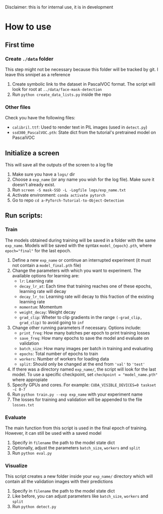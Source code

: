 Disclaimer: this is for internal use, it is in development

# How to use

## First time

### Create `./data` folder
This step might not be necessary because this folder will be tracked by git. I leave this snnipet as a reference
1. Create symbolic link to the dataset in PascalVOC format. The script will look for root at `../data/face-mask-detection`
2. Run `python create_data_lists.py` inside the repo

### Other files
Check you have the following files:
- `calibril.ttf`: Used to render text in PIL images (used in `detect.py`)
- `ssd300_PascalVOC.pth`: State dict from the tutorial's pretrained model on PascalVOC

## Initialize a screen
This will save all the outputs of the screen to a log file
1. Make sure you have a `logs/` dir
2. Choose a `exp_name` (or any name you wish for the log file). Make sure it doesn't already exist.
3. Run `screen -S mask-SSD -L -Logfile logs/exp_name.txt`
4. Activate environment: `conda activate pytorch`
5. Go to repo `cd a-PyTorch-Tutorial-to-Object-Detection`

## Run scripts:

### Train
The models obtained during training will be saved in a folder with the same `exp_name`. Models will be saved with the syntax `model_{epoch}.pth`, where `epoch="final"` for the last epoch.
1. Define a new `exp_name` or continue an interrupted experiment (it must not contain a `model_final.pth` file) 
2. Change the parameters with which you want to experiment. The available options for learning are:
	- `lr`: Learning rate
	- `decay_lr_at`: Each time that training reaches one of these epochs, learning rate will decay
	- `decay_lr_to`: Learning rate will decay to this fraction of the existing learning rate
	- `momentum`: Momentum
	- `weight_decay`: Weight decay
	- `grad_clip`: Wheter to clip gradients in the range `(-grad_clip, grad_clip)` to avoid going to `inf`
3. Change other running parameters if necessary. Options include:
	- `print_freq`: How many batches per epoch to print training losses
	- `save_freq`: How many epochs to save the model and evaluate on validation
	- `batch_size`: How many images per batch in training and evaluating
	- `epochs`: Total number of epochs to train
	- `workers`: Number of workers for loading data
	- `split`: Should only be changed at the end from `'val'` to `'test'`
4. If there was a directory named `exp_name/`, the script will look for the last model. To use a specific checkpoint, set `checkpoint = "model_name.pth"` where appropiate
5. Specify GPUs and cores. For example: `CUDA_VISIBLE_DEVICES=0 taskset -c 0-7`
6. Run `python train.py --exp exp_name` with your experiment name
7. The losses for training and validation will be appended to the file `losses.txt`

### Evaluate
The main function from this script is used in the final epoch of training. However, it can still be used with a saved model
1. Specify in `filename` the path to the model state dict
2. Optionally, adjust the parameters `batch_size`, `workers` and `split`
3. Run `python eval.py`

### Visualize
This script creates a new folder inside your `exp_name/` directory which will contain all the validation images with their predictions
1. Specify in `filename` the path to the model state dict
2. Like before, you can adjust parameters like `batch_size`, `workers` and `split`
3. Run `python detect.py`

